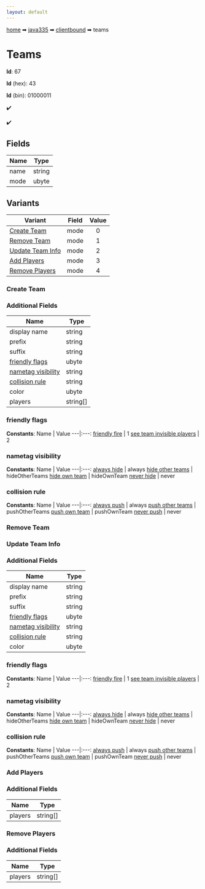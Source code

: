 ```yaml
---
layout: default
---
```


[home](/) ➡ [java335](/protocol/java335) ➡ [clientbound](/protocol/java335/clientbound) ➡ teams

# Teams

**Id**: 67

**Id** (hex): 43

**Id** (bin): 01000011

✔️

✔️

## Fields

Name | Type
---|---
name | string
mode | ubyte

## Variants

Variant | Field | Value
---|---|:---:
[Create Team](#create_team) | mode | 0
[Remove Team](#remove_team) | mode | 1
[Update Team Info](#update_team_info) | mode | 2
[Add Players](#add_players) | mode | 3
[Remove Players](#remove_players) | mode | 4

### Create Team

### Additional Fields

Name | Type
---|---
display name | string
prefix | string
suffix | string
[friendly flags](#create-team_friendly-flags) | ubyte
[nametag visibility](#create-team_nametag-visibility) | string
[collision rule](#create-team_collision-rule) | string
color | ubyte
players | string[]

### friendly flags

**Constants**:
Name | Value
---|:---:
[friendly fire](create-team_friendly-flags_friendly-fire) | 1
[see team invisible players](create-team_friendly-flags_see-team-invisible-players) | 2

### nametag visibility

**Constants**:
Name | Value
---|:---:
[always hide](create-team_nametag-visibility_always-hide) | always
[hide other teams](create-team_nametag-visibility_hide-other-teams) | hideOtherTeams
[hide own team](create-team_nametag-visibility_hide-own-team) | hideOwnTeam
[never hide](create-team_nametag-visibility_never-hide) | never

### collision rule

**Constants**:
Name | Value
---|:---:
[always push](create-team_collision-rule_always-push) | always
[push other teams](create-team_collision-rule_push-other-teams) | pushOtherTeams
[push own team](create-team_collision-rule_push-own-team) | pushOwnTeam
[never push](create-team_collision-rule_never-push) | never

### Remove Team

### Update Team Info

### Additional Fields

Name | Type
---|---
display name | string
prefix | string
suffix | string
[friendly flags](#update-team-info_friendly-flags) | ubyte
[nametag visibility](#update-team-info_nametag-visibility) | string
[collision rule](#update-team-info_collision-rule) | string
color | ubyte

### friendly flags

**Constants**:
Name | Value
---|:---:
[friendly fire](update-team-info_friendly-flags_friendly-fire) | 1
[see team invisible players](update-team-info_friendly-flags_see-team-invisible-players) | 2

### nametag visibility

**Constants**:
Name | Value
---|:---:
[always hide](update-team-info_nametag-visibility_always-hide) | always
[hide other teams](update-team-info_nametag-visibility_hide-other-teams) | hideOtherTeams
[hide own team](update-team-info_nametag-visibility_hide-own-team) | hideOwnTeam
[never hide](update-team-info_nametag-visibility_never-hide) | never

### collision rule

**Constants**:
Name | Value
---|:---:
[always push](update-team-info_collision-rule_always-push) | always
[push other teams](update-team-info_collision-rule_push-other-teams) | pushOtherTeams
[push own team](update-team-info_collision-rule_push-own-team) | pushOwnTeam
[never push](update-team-info_collision-rule_never-push) | never

### Add Players

### Additional Fields

Name | Type
---|---
players | string[]

### Remove Players

### Additional Fields

Name | Type
---|---
players | string[]

